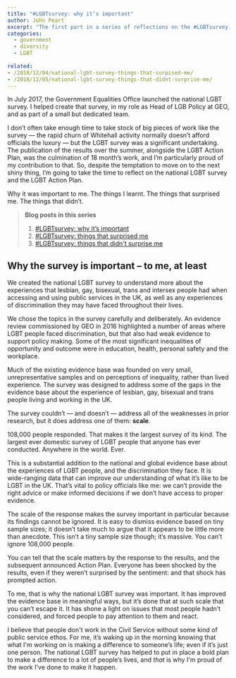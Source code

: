 ```yaml
---
title: "#LGBTsurvey: why it’s important"
author: John Peart
excerpt: "The first part in a series of reflections on the #LGBTsurvey as one of the team who shaped it."
categories:
  - government
  - diversity
  - LGBT
  
related:
- /2018/12/04/national-lgbt-survey-things-that-surpised-me/
- /2018/12/05/national-lgbt-survey-things-that-didnt-surprise-me/
---
```


In July 2017, the Government Equalities Office launched the national LGBT survey. I helped create that survey, in my role as Head of LGB Policy at GEO, and as part of a small but dedicated team.

I don’t often take enough time to take stock of big pieces of work like the survey — the rapid churn of Whitehall activity normally doesn’t afford officials the luxury — but the LGBT survey was a significant undertaking. The publication of the results over the summer, alongside the LGBT Action Plan, was the culmination of 18 month’s work, and I’m particularly proud of my contribution to that. So, despite the temptation to move on to the next shiny thing, I’m going to take the time to reflect on the national LGBT survey and the LGBT Action Plan. 

Why it was important to me. The things I learnt. The things that surprised me. The things that didn’t. 

<blockquote>
<p><strong>Blog posts in this series</strong></p>
<ol>  
<li><a href="/2018/10/01/national-lgbt-survey-why-its-important">#LGBTsurvey: why it’s important</a></li>
<li><a href="/2018/12/04/national-lgbt-survey-what-surprised-me">#LGBTsurvey: things that surprised me</a></li>
<li><a href="/2018/12/05/national-lgbt-survey-what-didnt-surprise-me">#LGBTsurvey: things that didn't surprise me</a></li>
</ol>
</blockquote>

## Why the survey is important – to me, at least

We created the national LGBT survey to understand more about the experiences that lesbian, gay, bisexual, trans and intersex people had when accessing and using public services in the UK, as well as any experiences of discrimination they may have faced throughout their lives.

We chose the topics in the survey carefully and deliberately. An evidence review commissioned by GEO in 2016 highlighted a number of areas where LGBT people faced discrimination, but that also had weak evidence to support policy making. Some of the most significant inequalities of opportunity and outcome were in education, health, personal safety and the workplace.

Much of the existing evidence base was founded on very small, unrepresentative samples and on perceptions of inequality, rather than lived experience. The survey was designed to address some of the gaps in the evidence base about the experience of lesbian, gay, bisexual and trans people living and working in the UK.

The survey couldn’t — and doesn’t — address all of the weaknesses in prior research, but it does address one of them: **scale**. 

108,000 people responded. That makes it the largest survey of its kind. The largest ever domestic survey of LGBT people that anyone has ever conducted. Anywhere in the world. Ever.

This is a substantial addition to the national and global evidence base about the experiences of LGBT people, and the discrimination they face. It is wide-ranging data that can improve our understanding of what it’s like to be LGBT in the UK. That’s vital to policy officials like me: we can’t provide the right advice or make informed decisions if we don’t have access to proper evidence.

The scale of the response makes the survey important in particular because its findings cannot be ignored. It is easy to dismiss evidence based on tiny sample sizes; it doesn’t take much to argue that it appears to be little more than anecdote. This isn’t a tiny sample size though; it’s massive. You can’t ignore 108,000 people. 

You can tell that the scale matters by the response to the results, and the subsequent announced Action Plan. Everyone has been shocked by the results, even if they weren’t surprised by the sentiment: and that shock has prompted action.

To me, that is why the national LGBT survey was important. It has improved the evidence base in meaningful ways, but it’s done that at such scale that you can’t escape it. It has shone a light on issues that most people hadn’t considered, and forced people to pay attention to them and react. 

I believe that people don't work in the Civil Service without some kind of public service ethos. For me, it’s waking up in the morning knowing that what I'm working on is making a difference to someone’s life; even if it’s just one person. The national LGBT survey has helped to put in place a bold plan to make a difference to a lot of people’s lives, and *that* is why I'm proud of the work I've done to make it happen.